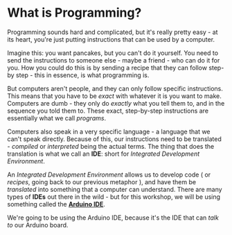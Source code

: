 # What is Programming?

Programming sounds hard and complicated, but it's really pretty easy - at its heart, you're just putting instructions that can be used by a computer.

Imagine this: you want pancakes, but you can't do it yourself. You need to send the instructions to someone else - maybe a friend -  who can do it for you. How you could do this is by sending a recipe that they can follow step-by step - this in essence, is what programming is.


But computers aren't people, and they can only follow specific instructions. This means that you have to be *exact* with whatever it is you want to make. Computers are dumb - they only do *exactly* what you tell them to, and in the sequence you told them to. These exact, step-by-step instructions are essentially what we call *programs*.

Computers also speak in a very specific language - a language that we can't speak directly. Because of this, our instructions need to be translated - *compiled* or *interpreted* being the actual terms. The thing that does the translation is what we call an **IDE**: short for *Integrated Development Environment*.

An *Integrated Development Environment* allows us to develop code ( or *recipes*, going back to our previous metaphor ), and have them be *translated* into something that a computer can understand. There are many types of **IDEs** out there in the wild - but for this workshop, we will be using something called the [**Arduino IDE**](https://www.arduino.cc/en/Main/Software).

We're going to be using the Arduino IDE, because it's the IDE that can *talk to* our Arduino board.


[1-1-1-recipe]: https://raw.githubusercontent.com/OutbackHack/outbackhack-module/master/images/1-1/1-1-recipe.jpg
[1-1-2-instructions]: https://raw.githubusercontent.com/OutbackHack/outbackhack-module/master/images/1-1/1-2-instructions.jpg
[1-1-3-translator]: https://raw.githubusercontent.com/OutbackHack/outbackhack-module/master/images/1-1/1-3-translator.jpg
